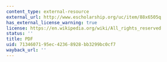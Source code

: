 ```yaml
---
content_type: external-resource
external_url: http://www.escholarship.org/uc/item/88x6505q
has_external_license_warning: true
license: https://en.wikipedia.org/wiki/All_rights_reserved
status: ''
title: PDF
uid: 71346071-95ec-4236-8928-bb3299bc0cf7
wayback_url: ''
---
```

